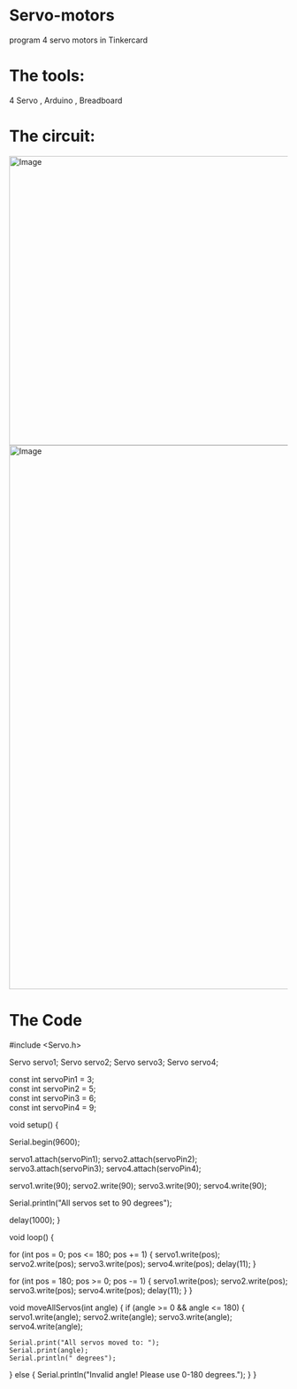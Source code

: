 # Servo-motors
program 4 servo motors in Tinkercard 

# The tools:
4 Servo , 
Arduino ,
Breadboard

# The circuit: 
<img width="968" height="522" alt="Image" src="https://github.com/user-attachments/assets/6f135eed-8284-4b1f-80c4-ddcc2f256fb0" />
<img width="1579" height="982" alt="Image" src="https://github.com/user-attachments/assets/9a73d8f3-ffd0-42d8-a09d-d02ee6240cb0" />

# The Code 
#include <Servo.h>

Servo servo1;
Servo servo2;
Servo servo3;
Servo servo4;


const int servoPin1 = 3;  
const int servoPin2 = 5;  
const int servoPin3 = 6;  
const int servoPin4 = 9;  

void setup() {
  
  Serial.begin(9600);
  
  servo1.attach(servoPin1);
  servo2.attach(servoPin2);
  servo3.attach(servoPin3);
  servo4.attach(servoPin4);
  
  
  servo1.write(90);
  servo2.write(90);
  servo3.write(90);
  servo4.write(90);
  
  Serial.println("All servos set to 90 degrees");
  
  delay(1000);
}

void loop() {
 
  for (int pos = 0; pos <= 180; pos += 1) {
    servo1.write(pos);
    servo2.write(pos);
    servo3.write(pos);
    servo4.write(pos);
    delay(11); 
  }
  
  
  for (int pos = 180; pos >= 0; pos -= 1) {
    servo1.write(pos);
    servo2.write(pos);
    servo3.write(pos);
    servo4.write(pos);
    delay(11); 
  }
}

void moveAllServos(int angle) {
  if (angle >= 0 && angle <= 180) {
    servo1.write(angle);
    servo2.write(angle);
    servo3.write(angle);
    servo4.write(angle);
    
    Serial.print("All servos moved to: ");
    Serial.print(angle);
    Serial.println(" degrees");
  } else {
    Serial.println("Invalid angle! Please use 0-180 degrees.");
  }
}
